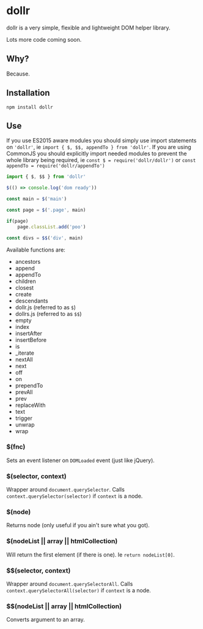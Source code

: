 # dollr

dollr is a very simple, flexible and lightweight DOM helper library.

Lots more code coming soon.

## Why?

Because.

## Installation

```
npm install dollr
```

## Use

If you use ES2015 aware modules you should simply use import statements on
`'dollr'`, ie `import { $, $$, appendTo } from 'dollr'`. If you are using
CommonJS you should explicitly import needed modules to prevent the whole
library being required, ie `const $ = require('dollr/dollr')` or `const appendTo = require('dollr/appendTo')`
```js
import { $, $$ } from 'dollr'

$(() => console.log('dom ready'))

const main = $('main')

const page = $('.page', main)

if(page)
	page.classList.add('poo')

const divs = $$('div', main)
```

Available functions are:

+ ancestors
+ append
+ appendTo
+ children
+ closest
+ create
+ descendants
+ dollr.js (referred to as `$`)
+ dollrs.js (referred to as `$$`)
+ empty
+ index
+ insertAfter
+ insertBefore
+ is
+ \_iterate
+ nextAll
+ next
+ off
+ on
+ prependTo
+ prevAll
+ prev
+ replaceWith
+ text
+ trigger
+ unwrap
+ wrap

### $(fnc)

Sets an event listener on `DOMLoaded` event (just like jQuery).

### $(selector, context)

Wrapper around `document.querySelector`. Calls `context.querySelector(selector)`
if `context` is a node.

### $(node)

Returns node (only useful if you ain't sure what you got).

### $(nodeList || array || htmlCollection)

Will return the first element (if there is one). Ie `return nodeList[0]`.

### $$(selector, context)

Wrapper around `document.querySelectorAll`. Calls `context.querySelectorAll(selector)`
if `context` is a node.

### $$(nodeList || array || htmlCollection)

Converts argument to an array.
